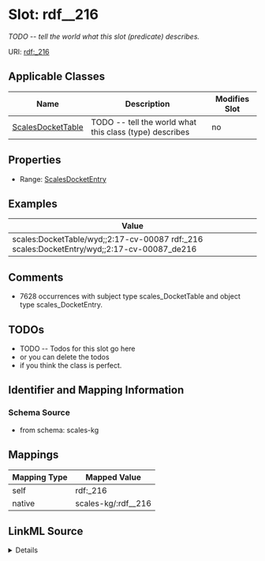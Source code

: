 

# Slot: rdf__216


_TODO -- tell the world what this slot (predicate) describes._





URI: [rdf:_216](http://www.w3.org/1999/02/22-rdf-syntax-ns#_216)



<!-- no inheritance hierarchy -->





## Applicable Classes

| Name | Description | Modifies Slot |
| --- | --- | --- |
| [ScalesDocketTable](../classes/ScalesDocketTable.md) | TODO -- tell the world what this class (type) describes |  no  |







## Properties

* Range: [ScalesDocketEntry](../classes/ScalesDocketEntry.md)






## Examples

| Value |
| --- |
| scales:DocketTable/wyd;;2:17-cv-00087 rdf:_216 scales:DocketEntry/wyd;;2:17-cv-00087_de216 |

## Comments

* 7628 occurrences with subject type scales_DocketTable and object type scales_DocketEntry.

## TODOs

* TODO -- Todos for this slot go here
* or you can delete the todos
* if you think the class is perfect.

## Identifier and Mapping Information







### Schema Source


* from schema: scales-kg




## Mappings

| Mapping Type | Mapped Value |
| ---  | ---  |
| self | rdf:_216 |
| native | scales-kg/:rdf__216 |




## LinkML Source

<details>
```yaml
name: rdf__216
description: TODO -- tell the world what this slot (predicate) describes.
todos:
- TODO -- Todos for this slot go here
- or you can delete the todos
- if you think the class is perfect.
comments:
- 7628 occurrences with subject type scales_DocketTable and object type scales_DocketEntry.
examples:
- value: scales:DocketTable/wyd;;2:17-cv-00087 rdf:_216 scales:DocketEntry/wyd;;2:17-cv-00087_de216
from_schema: scales-kg
rank: 1000
slot_uri: rdf:_216
alias: rdf__216
domain_of:
- scales_DocketTable
range: scales_DocketEntry

```
</details>